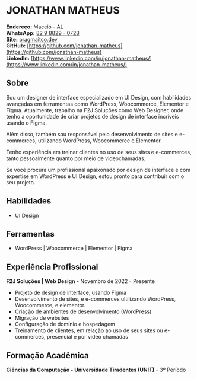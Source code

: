 # JONATHAN MATHEUS
**Endereço:** Maceió - AL<br>
**WhatsApp:** [82 9 8829 - 0728](https://api.whatsapp.com/send/?phone=5582988290728)<br>
**Site:** [pragmaitco.dev](https://pragmatico.dev/)<br>
**GitHub:** [https://github.com/jonathan-matheus](https://github.com/jonathan-matheus)<br> 
**LinkedIn:** [https://www.linkedin.com/in/jonathan-matheus/](https://www.linkedin.com/in/jonathan-matheus/)

## Sobre
Sou um designer de interface especializado em UI Design, com habilidades 
avançadas em ferramentas como WordPress, Woocommerce, Elementor e Figma. 
Atualmente, trabalho na F2J Soluções como Web Designer, onde tenho a 
oportunidade de criar projetos de design de interface incríveis usando o Figma. 

Além disso, também sou responsável pelo desenvolvimento de sites e e-commerces, utilizando WordPress, Woocommerce e Elementor. 

Tenho experiência em treinar clientes no uso de seus sites e e-commerces, tanto pessoalmente quanto por meio de videochamadas. 

Se você procura um profissional apaixonado por design de interface e com 
expertise em WordPress e UI Design, estou pronto para contribuir com o seu 
projeto.

## Habilidades
- UI Design

## Ferramentas
- WordPress | Woocommerce | Elementor | Figma

## Experiência Profissional
**F2J Soluções | Web Design** - Novembro de 2022 - Presente
- Projeto de design de interface, usando Figma
- Desenvolvimento de sites, e e-commerces ultilizando WordPress, Woocommerce, e elementor.
- Criação de ambientes de desenvolvimento (WordPress) 
- Migração de websites 
- Configuração de domínio e hospedagem
- Treinamento de clientes, em relação ao uso de seus sites ou e-commerces, 
presencial e por video chamadas

## Formação Acadêmica
**Ciências da Computação - Universidade Tiradentes (UNIT)** - 3º Período
